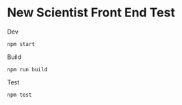 # New Scientist Front End Test

Dev
```
npm start 
```

Build
```
npm run build
```

Test
```
npm test
```
